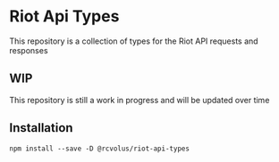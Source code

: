 # Riot Api Types
This repository is a collection of types for the Riot API requests and responses

## WIP
This repository is still a work in progress and will be updated over time

## Installation
```npm install --save -D @rcvolus/riot-api-types```
